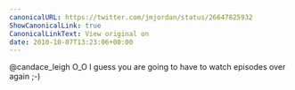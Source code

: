 ```yaml
---
canonicalURL: https://twitter.com/jmjordan/status/26647825932
ShowCanonicalLink: true
CanonicalLinkText: View original on
date: 2010-10-07T13:23:06+00:00
---
```

@candace_leigh O_O I guess you are going to have to watch episodes over again ;-)
